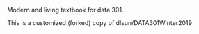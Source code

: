 Modern and living textbook for data 301.

This is a customized (forked) copy of dlsun/DATA301Winter2019

